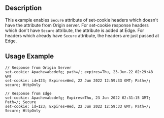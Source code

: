 ## Description
This example enables `Secure` attribute of set-cookie headers which doesn't have the attribute from Origin server. For set-cookie response headers which don't have `Secure` attribute, the attribute is added at Edge. For headers which already have `Secure` attribute, the headers are just passed at Edge.

## Usage Example
    // Response from Origin Server
    set-cookie: Apache=abcdefg; path=/; expires=Thu, 23-Jun-22 02:29:48 GMT
    set-cookie: id=123; Expires=Wed, 22 Jun 2022 12:59:33 GMT; Path=/; secure; HttpOnly
    
    // Response from Edge
    set-cookie: Apache=abcdefg; Expires=Thu, 23 Jun 2022 02:31:15 GMT; Path=/; Secure
    set-cookie: id=123; Expires=Wed, 22 Jun 2022 12:59:33 GMT; Path=/; Secure; HttpOnly
